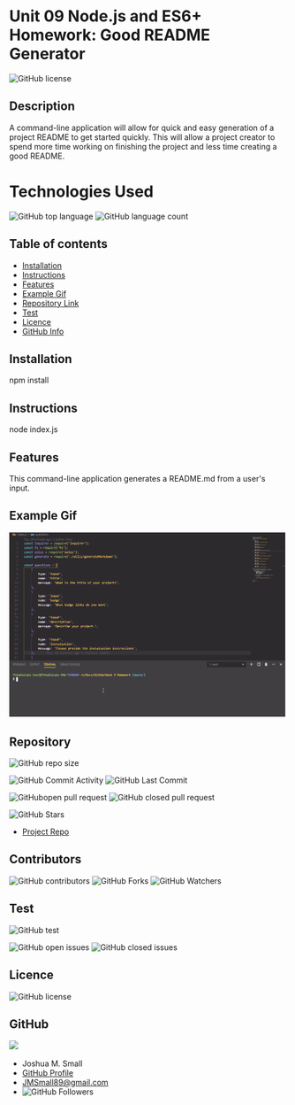 
# **Unit 09 Node.js and ES6+ Homework: Good README Generator**

![GitHub license](https://img.shields.io/badge/Made%20by-%40WasteOfADrumBum-green)

## Description 

A command-line application will allow for quick and easy generation of a project README to get started quickly. This will allow a project creator to spend more time working on finishing the project and less time creating a good README.

# Technologies Used

![GitHub top language](https://img.shields.io/github/languages/top/WasteOfADrumBum/README-Generator?color=green&logo=github&logoColor=green)
![GitHub language count](https://img.shields.io/github/languages/count/WasteOfADrumBum/README-Generator?color=green&logo=github&logoColor=green)

## Table of contents

- [Installation](#installation)
- [Instructions](#instructions)
- [Features](#features)
- [Example Gif](#example-gif)
- [Repository Link](#Repository)
- [Test](#Test)
- [Licence](#Licence)
- [GitHub Info](#GitHub)

## Installation

npm install

## Instructions

node index.js

## Features

This command-line application generates a README.md from a user's input.

## Example Gif

<img src="assets/images/readmegen.gif" width="500" />

## Repository

![GitHub repo size](https://img.shields.io/github/repo-size/WasteOfADrumBum/README-Generator?logo=github)

![GitHub Commit Activity](https://img.shields.io/github/commit-activity/m/WasteOfADrumBum/README-Generator)
![GitHub Last Commit](https://img.shields.io/github/last-commit/WasteOfADrumBum/README-Generator)


![GitHubopen pull request](https://img.shields.io/github/issues-pr/WasteOfADrumBum/README-Generator)
![GitHub closed pull request](https://img.shields.io/github/issues-pr-closed/WasteOfADrumBum/README-Generator)

![GitHub Stars](https://img.shields.io/github/stars/WasteOfADrumBum/README-Generator?style=social)

- [Project Repo](https://github.com/WasteOfADrumBum/README-Generator)

## Contributors



![GitHub contributors](https://img.shields.io/github/contributors/WasteOfADrumBum/README-Generator)
![GitHub Forks](https://img.shields.io/github/forks/WasteOfADrumBum/README-Generator?label=Fork)
![GitHub Watchers](https://img.shields.io/github/watchers/WasteOfADrumBum/README-Generator?label=Watch)

## Test

![GitHub test](https://img.shields.io/badge/test-100%25-success)

![GitHub open issues](https://img.shields.io/github/issues/WasteOfADrumBum/README-Generator)
![GitHub closed issues](https://img.shields.io/github/issues-closed/WasteOfADrumBum/README-Generator)

## Licence

![GitHub license](https://img.shields.io/badge/license-MIT-blue.svg)

## GitHub

<img src="https://avatars0.githubusercontent.com/u/66432859?v=4" width="250" />

- Joshua M. Small
- [GitHub Profile](https://github.com/WasteOfADrumBum)
- <JMSmall89@gmail.com>
- ![GitHub Followers](https://img.shields.io/github/followers/WasteOfADrumBum?label=Follow)

